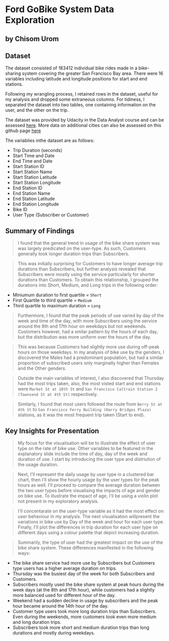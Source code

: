 # Ford GoBike System Data Exploration
## by Chisom Urom


## Dataset

The dataset consisted of 183412 individual bike rides made in a bike-sharing system covering the greater San Francisco Bay area. There were 16 variables including latitude and longitude positions for start and end stations. 

Following my wrangling process, I retained rows in the dataset, useful for my analysis and dropped some extraneous columns. For tidiness, I separated the dataset into two tables, one containing information on the user, and the other on the trip.

The dataset was provided by Udacity in the Data Analyst course and can be assessed [here](https://video.udacity-data.com/topher/2020/October/5f91cf38_201902-fordgobike-tripdata/201902-fordgobike-tripdata.csv). 
More data on additional cities can also be assessed on this github page [here](https://www.google.com/url?q=https://github.com/BetaNYC/Bike-Share-Data-Best-Practices/wiki/Bike-Share-Data-Systems&sa=D&source=editors&ust=1658742700929482&usg=AOvVaw2vYZ7-sONEyUEd006XOg0k)

The variablies inthe dataset are as follows:
- Trip Duration (seconds)
- Start Time and Date
- End Time and Date
- Start Station ID
- Start Station Name
- Start Station Latitude
- Start Station Longitude
- End Station ID
- End Station Name
- End Station Latitude
- End Station Longitude
- Bike ID
- User Type (Subscriber or Customer)


## Summary of Findings

>I found that the general trend in usage of the bike share system was was largely predicated on the user-type. As such, Customers generally took longer duration trips than Subscribers. 

>This was initially surprising for Customers to have longer average trip durations than Subscribers, but further analysis revealed that Subscribers were mostly using the service particularly for shorter durations than Customers. 
To obtain this relationship, I grouped the durations into Short, Medium, and Long trips in the following order:

- Miniumum duration to first quartile = `Short`
- First Quartile to third quartile = `Medium`
- Third quartile to maximum duration = `Long`

>Furthermore, I found that the peak periods of use varied by day of the week and time of the day, with more Subscribers using the service around the 8th and 17th hour on weekdays but not weekends. Customers however, had a smilar pattern by the hours of each day, but the distribution was more uniform over the hours of the day. 

>This was because Customers had slightly more use during off-peak hours on those weekdays. In my analysis of bike use by the genders, I discovered the Males had a predominant population, but had a similar proportion of subscribed users only marginally higher than Females and the Other genders. 

>Outside the main variables of interest, I also discovered that Thursday had the most trips taken, also, the most visted start and end stations were `Market St at 10th St` and `San Francisco Caltrain Station 2  (Townsend St at 4th St)` respectively.

>Similarly, I found that most users followed the route from `Berry St at 4th St` to `San Francisco Ferry Building (Harry Bridges Plaza)` stations, as it was the most frequent trip taken (Start to end).


## Key Insights for Presentation


>My focus for the visualisation will be to illustrate the effect of user type on the rate of bike use. Other variables to be featured in the explanatory slide include the time of day, day of the week and duration of use. I start by introducing the user type and distriution of the usage duration.

>Next, I'll represent the daily usage by user type in a clustered bar chart, then I'll show the hourly usage by the user types for the peak hours as well. I'll proceed to compare the average duration between the two user types before visualising the impacts of age and gender on bike use. To illustrate the impact of age, I'll be using a violin plot not present in my exploratory analysis.

>I'll concentarate on the user-type variable as it had the most effect on user behaviour in my analysis. The next visualisation willpresent the variations in bike use by Day of the week and hour for each user type. Finally, I'll plot the differences in trip duration for each user type on different days using a colour palette that depict increasing duration.

>Summarily, the type of user had the greatest impact on the use of the bike share system. These differences manifested in the following ways:
- The bike share service had more use by Subscribers but Customers type users has a higher average duration on trips.
- Thursday was the busiest day of the week for both Subscribers and Customers.
- Subscribers mostly used the bike share system at peak hours during the week days (at the 8th and 17th hour), while customers had a slightly more balanced used for different hour of the day.
- Weekend had a sudden decline in usage by subscribers and the peak hour became around the 14th hour of the day.
- Customer type users took more long duration trips than Subscribers. Even during the weekends, more customers took even more medium and long duration trips.
- Subscribers took more short and medium duration trips than long durations and mostly during weekdays.